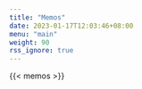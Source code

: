 ```yaml
---
title: "Memos"
date: 2023-01-17T12:03:46+08:00
menu: "main"
weight: 90
rss_ignore: true
---
```


{{< memos >}}